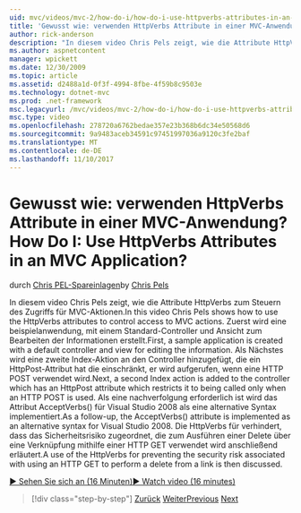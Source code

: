```yaml
---
uid: mvc/videos/mvc-2/how-do-i/how-do-i-use-httpverbs-attributes-in-an-mvc-application
title: 'Gewusst wie: verwenden HttpVerbs Attribute in einer MVC-Anwendung? | Microsoft-Dokumentation'
author: rick-anderson
description: "In diesem video Chris Pels zeigt, wie die Attribute HttpVerbs zum Steuern des Zugriffs für MVC-Aktionen. Zuerst wird eine beispielanwendung, mit einem Standardwert co erstellt..."
ms.author: aspnetcontent
manager: wpickett
ms.date: 12/30/2009
ms.topic: article
ms.assetid: d2488a1d-0f3f-4994-8fbe-4f59b8c9503e
ms.technology: dotnet-mvc
ms.prod: .net-framework
msc.legacyurl: /mvc/videos/mvc-2/how-do-i/how-do-i-use-httpverbs-attributes-in-an-mvc-application
msc.type: video
ms.openlocfilehash: 278720a6762bedae357e23b368b6dc34e50568d6
ms.sourcegitcommit: 9a9483aceb34591c97451997036a9120c3fe2baf
ms.translationtype: MT
ms.contentlocale: de-DE
ms.lasthandoff: 11/10/2017
---
```

<a name="how-do-i-use-httpverbs-attributes-in-an-mvc-application"></a><span data-ttu-id="46b2a-105">Gewusst wie: verwenden HttpVerbs Attribute in einer MVC-Anwendung?</span><span class="sxs-lookup"><span data-stu-id="46b2a-105">How Do I: Use HttpVerbs Attributes in an MVC Application?</span></span>
====================
<span data-ttu-id="46b2a-106">durch [Chris PEL-Spareinlagen](https://twitter.com/chrispels)</span><span class="sxs-lookup"><span data-stu-id="46b2a-106">by [Chris Pels](https://twitter.com/chrispels)</span></span>

<span data-ttu-id="46b2a-107">In diesem video Chris Pels zeigt, wie die Attribute HttpVerbs zum Steuern des Zugriffs für MVC-Aktionen.</span><span class="sxs-lookup"><span data-stu-id="46b2a-107">In this video Chris Pels shows how to use the HttpVerbs attributes to control access to MVC actions.</span></span> <span data-ttu-id="46b2a-108">Zuerst wird eine beispielanwendung, mit einem Standard-Controller und Ansicht zum Bearbeiten der Informationen erstellt.</span><span class="sxs-lookup"><span data-stu-id="46b2a-108">First, a sample application is created with a default controller and view for editing the information.</span></span> <span data-ttu-id="46b2a-109">Als Nächstes wird eine zweite Index-Aktion an den Controller hinzugefügt, die ein HttpPost-Attribut hat die einschränkt, er wird aufgerufen, wenn eine HTTP POST verwendet wird.</span><span class="sxs-lookup"><span data-stu-id="46b2a-109">Next, a second Index action is added to the controller which has an HttpPost attribute which restricts it to being called only when an HTTP POST is used.</span></span> <span data-ttu-id="46b2a-110">Als eine nachverfolgung erforderlich ist wird das Attribut AcceptVerbs() für Visual Studio 2008 als eine alternative Syntax implementiert.</span><span class="sxs-lookup"><span data-stu-id="46b2a-110">As a follow-up, the AcceptVerbs() attribute is implemented as an alternative syntax for Visual Studio 2008.</span></span> <span data-ttu-id="46b2a-111">Die HttpVerbs für verhindert, dass das Sicherheitsrisiko zugeordnet, die zum Ausführen einer Delete über eine Verknüpfung mithilfe einer HTTP GET verwendet wird anschließend erläutert.</span><span class="sxs-lookup"><span data-stu-id="46b2a-111">A use of the HttpVerbs for preventing the security risk associated with using an HTTP GET to perform a delete from a link is then discussed.</span></span>

[<span data-ttu-id="46b2a-112">&#9654; Sehen Sie sich an (16 Minuten)</span><span class="sxs-lookup"><span data-stu-id="46b2a-112">&#9654; Watch video (16 minutes)</span></span>](https://channel9.msdn.com/Blogs/ASP-NET-Site-Videos/how-do-i-use-httpverbs-attributes-in-an-mvc-application)

>[!div class="step-by-step"]
<span data-ttu-id="46b2a-113">[Zurück](how-do-i-work-with-model-binders-in-an-mvc-application.md)
[Weiter](mvc2-html-encoding.md)</span><span class="sxs-lookup"><span data-stu-id="46b2a-113">[Previous](how-do-i-work-with-model-binders-in-an-mvc-application.md)
[Next](mvc2-html-encoding.md)</span></span>
